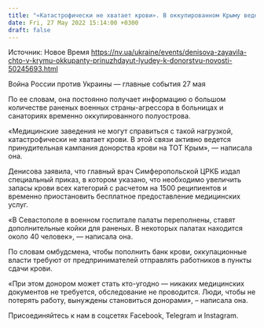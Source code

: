 ```yaml
---
title: "«Катастрофически не хватает крови». В оккупированном Крыму ведется принудительная кампания донорства — Денисова"
date: Fri, 27 May 2022 15:14:00 +0300
draft: false
---
```

Источник: Новое Время https://nv.ua/ukraine/events/denisova-zayavila-chto-v-krymu-okkupanty-prinuzhdayut-lyudey-k-donorstvu-novosti-50245693.html


Война России против Украины — главные события 27 мая

По ее словам, она постоянно получает информацию о большом количестве раненых военных страны-агрессора в больницах и санаториях временно оккупированного полуострова.

«Медицинские заведения не могут справиться с такой нагрузкой, катастрофически не хватает крови. В этой связи активно ведется принудительная кампания донорства крови на ТОТ Крым», — написала она.

Денисова заявила, что главный врач Симферопольской ЦРКБ издал специальный приказ, в котором указано, что необходимо увеличить запасы крови всех категорий с расчетом на 1500 реципиентов и временно приостановить бесплатное предоставление медицинских услуг.

«В Севастополе в военном госпитале палаты переполнены, ставят дополнительные койки для раненых. В некоторых палатах находится около 40 человек», — написала она.

По словам омбудсмена, чтобы пополнить банк крови, оккупационные власти требуют от предпринимателей отправлять работников в пункты сдачи крови.

«При этом донором может стать кто-угодно — никаких медицинских документов не требуется, обследование не проводится. Люди, чтобы не потерять работу, вынуждены становиться донорами», – написала она.

Присоединяйтесь к нам в соцсетях Facebook, Telegram и Instagram.
